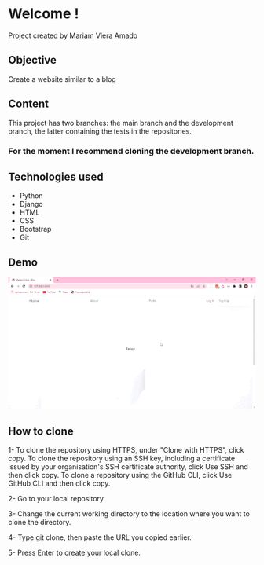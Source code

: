 # Welcome !
Project created by Mariam Viera Amado

## Objective
Create a website similar to a blog

## Content 
This project has two branches:
the main branch and the development branch, the latter containing the tests in the repositories.
### For the moment I recommend cloning the development branch. 

## Technologies used
- Python
- Django
- HTML
- CSS
- Bootstrap
- Git

## Demo
![gif](/index/static/assets/img/blog.gif)

## How to clone
1- To clone the repository using HTTPS, under "Clone with HTTPS", click copy. To clone the repository using an SSH key, including a certificate issued by your organisation's SSH certificate authority, click Use SSH and then click copy. To clone a repository using the GitHub CLI, click Use GitHub CLI and then click copy. 

2- Go to your local repository.

3- Change the current working directory to the location where you want to clone the directory.

4- Type git clone, then paste the URL you copied earlier.

5- Press Enter to create your local clone.

